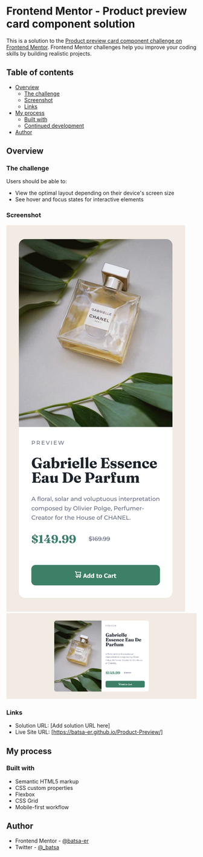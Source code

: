 # Frontend Mentor - Product preview card component solution

This is a solution to the [Product preview card component challenge on Frontend Mentor](https://www.frontendmentor.io/challenges/product-preview-card-component-GO7UmttRfa). Frontend Mentor challenges help you improve your coding skills by building realistic projects.

## Table of contents

- [Overview](#overview)
  - [The challenge](#the-challenge)
  - [Screenshot](#screenshot)
  - [Links](#links)
- [My process](#my-process)
  - [Built with](#built-with)
  - [Continued development](#continued-development)
- [Author](#author)

## Overview

### The challenge

Users should be able to:

- View the optimal layout depending on their device's screen size
- See hover and focus states for interactive elements

### Screenshot

![](./screenshot/Screen%20Shot%202022-11-22%20at%2000.13.27.png)
![](./screenshot/Screenshot%202022-11-22%20at%2000-03-57%20Frontend%20Mentor%20Product%20preview%20card%20component.png)

### Links

- Solution URL: [Add solution URL here]
- Live Site URL: [https://batsa-er.github.io/Product-Preview/]

## My process

### Built with

- Semantic HTML5 markup
- CSS custom properties
- Flexbox
- CSS Grid
- Mobile-first workflow

## Author

- Frontend Mentor - [@batsa-er](https://www.frontendmentor.io/profile/batsa-er)
- Twitter - [@\_batsa](https://www.twitter.com/_batsa)
